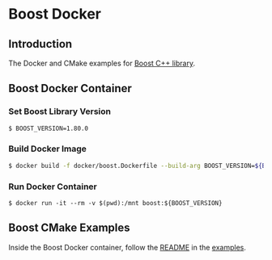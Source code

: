 # Boost Docker

## Introduction

The Docker and CMake examples for [Boost C++ library](https://www.boost.org/).

## Boost Docker Container

### Set Boost Library Version

```bash
$ BOOST_VERSION=1.80.0
```

### Build Docker Image

```bash
$ docker build -f docker/boost.Dockerfile --build-arg BOOST_VERSION=${BOOST_VERSION} --tag=boost:${BOOST_VERSION} .
```

### Run Docker Container

```bas
$ docker run -it --rm -v $(pwd):/mnt boost:${BOOST_VERSION}
```

## Boost CMake Examples

Inside the Boost Docker container, follow the [README](/examples/README.md) in the [examples](/examples/).
